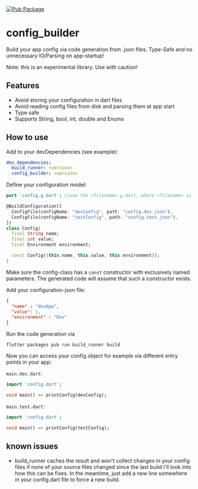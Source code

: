 [![Pub Package](https://img.shields.io/pub/v/config_builder.svg)](https://pub.dartlang.org/packages/config_builder)


# config_builder


Build your app config via code generation from .json files. Type-Safe and no unnecessary IO/Parsing on app-startup!

Note: this is an experimental library. Use with caution!

## Features

- Avoid storing your configuration in dart files
- Avoid reading config files from disk and parsing them at app start
- Type safe
- Supports String, bool, int, double and Enums


## How to use

Add to your devDependencies (see example):

```yaml
dev_dependencies:
  build_runner: <version>
  config_builder: <version>
```

Define your configuration model:

```dart
part 'config.g.dart'; //use the <filename>.g.dart, where <filename> is the name of this dart file

@BuildConfiguration([
  ConfigFile(configName: "devConfig", path: "config.dev.json"),
  ConfigFile(configName: "testConfig", path: "config.test.json"),
])
class Config{
  final String name;
  final int value;
  final Environment environment;

  const Config({this.name, this.value, this.environment});
}
```

Make sure the config-class has a `const` constructor with exclusively named parameters.
The generated code will assume that such a constructor exists.

Add your configuration-json file:

```json
{
  "name" : "devApp",
  "value": 1,
  "environment" : "Dev"
}
```


Run the code generation via 

    flutter packages pub run build_runner build
    
Now you can access your config object for example via different entry points in your app:

`main.dev.dart`:

```dart
import 'config.dart';

void main() => printConfig(devConfig);
```

`main.test.dart`:

```dart
import 'config.dart';

void main() => printConfig(testConfig);
```

## known issues

- build_runner caches the result and won't collect changes in your config files if none of your source files changed since the last build
I'll look into how this can be fixes. In the meantime, just add a new line somewhere in your config.dart file to force a new build.